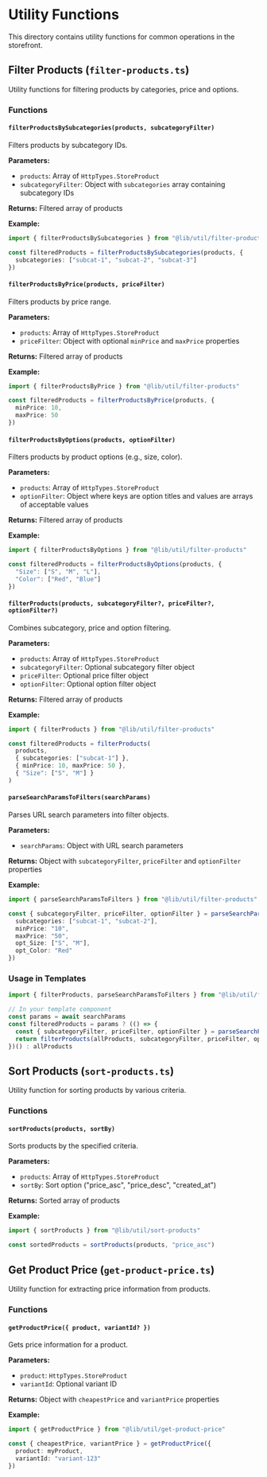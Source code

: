 # Utility Functions

This directory contains utility functions for common operations in the storefront.

## Filter Products (`filter-products.ts`)

Utility functions for filtering products by categories, price and options.

### Functions

#### `filterProductsBySubcategories(products, subcategoryFilter)`
Filters products by subcategory IDs.

**Parameters:**
- `products`: Array of `HttpTypes.StoreProduct`
- `subcategoryFilter`: Object with `subcategories` array containing subcategory IDs

**Returns:** Filtered array of products

**Example:**
```typescript
import { filterProductsBySubcategories } from "@lib/util/filter-products"

const filteredProducts = filterProductsBySubcategories(products, {
  subcategories: ["subcat-1", "subcat-2", "subcat-3"]
})
```

#### `filterProductsByPrice(products, priceFilter)`
Filters products by price range.

**Parameters:**
- `products`: Array of `HttpTypes.StoreProduct`
- `priceFilter`: Object with optional `minPrice` and `maxPrice` properties

**Returns:** Filtered array of products

**Example:**
```typescript
import { filterProductsByPrice } from "@lib/util/filter-products"

const filteredProducts = filterProductsByPrice(products, {
  minPrice: 10,
  maxPrice: 50
})
```

#### `filterProductsByOptions(products, optionFilter)`
Filters products by product options (e.g., size, color).

**Parameters:**
- `products`: Array of `HttpTypes.StoreProduct`
- `optionFilter`: Object where keys are option titles and values are arrays of acceptable values

**Returns:** Filtered array of products

**Example:**
```typescript
import { filterProductsByOptions } from "@lib/util/filter-products"

const filteredProducts = filterProductsByOptions(products, {
  "Size": ["S", "M", "L"],
  "Color": ["Red", "Blue"]
})
```

#### `filterProducts(products, subcategoryFilter?, priceFilter?, optionFilter?)`
Combines subcategory, price and option filtering.

**Parameters:**
- `products`: Array of `HttpTypes.StoreProduct`
- `subcategoryFilter`: Optional subcategory filter object
- `priceFilter`: Optional price filter object
- `optionFilter`: Optional option filter object

**Returns:** Filtered array of products

**Example:**
```typescript
import { filterProducts } from "@lib/util/filter-products"

const filteredProducts = filterProducts(
  products,
  { subcategories: ["subcat-1"] },
  { minPrice: 10, maxPrice: 50 },
  { "Size": ["S", "M"] }
)
```

#### `parseSearchParamsToFilters(searchParams)`
Parses URL search parameters into filter objects.

**Parameters:**
- `searchParams`: Object with URL search parameters

**Returns:** Object with `subcategoryFilter`, `priceFilter` and `optionFilter` properties

**Example:**
```typescript
import { parseSearchParamsToFilters } from "@lib/util/filter-products"

const { subcategoryFilter, priceFilter, optionFilter } = parseSearchParamsToFilters({
  subcategories: ["subcat-1", "subcat-2"],
  minPrice: "10",
  maxPrice: "50",
  opt_Size: ["S", "M"],
  opt_Color: "Red"
})
```

### Usage in Templates

```typescript
import { filterProducts, parseSearchParamsToFilters } from "@lib/util/filter-products"

// In your template component
const params = await searchParams
const filteredProducts = params ? (() => {
  const { subcategoryFilter, priceFilter, optionFilter } = parseSearchParamsToFilters(params)
  return filterProducts(allProducts, subcategoryFilter, priceFilter, optionFilter)
})() : allProducts
```

## Sort Products (`sort-products.ts`)

Utility function for sorting products by various criteria.

### Functions

#### `sortProducts(products, sortBy)`
Sorts products by the specified criteria.

**Parameters:**
- `products`: Array of `HttpTypes.StoreProduct`
- `sortBy`: Sort option ("price_asc", "price_desc", "created_at")

**Returns:** Sorted array of products

**Example:**
```typescript
import { sortProducts } from "@lib/util/sort-products"

const sortedProducts = sortProducts(products, "price_asc")
```

## Get Product Price (`get-product-price.ts`)

Utility function for extracting price information from products.

### Functions

#### `getProductPrice({ product, variantId? })`
Gets price information for a product.

**Parameters:**
- `product`: `HttpTypes.StoreProduct`
- `variantId`: Optional variant ID

**Returns:** Object with `cheapestPrice` and `variantPrice` properties

**Example:**
```typescript
import { getProductPrice } from "@lib/util/get-product-price"

const { cheapestPrice, variantPrice } = getProductPrice({
  product: myProduct,
  variantId: "variant-123"
})
``` 